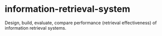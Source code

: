 # information-retrieval-system
Design, build, evaluate, compare performance (retrieval effectiveness) of information retrieval systems.
